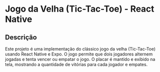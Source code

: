 # Jogo da Velha (Tic-Tac-Toe) - React Native

## Descrição

Este projeto é uma implementação do clássico jogo da velha (Tic-Tac-Toe) usando React Native e Expo. O jogo permite que dois jogadores alternem jogadas e tenta vencer ou empatar o jogo. O placar é mantido e exibido na tela, mostrando a quantidade de vitórias para cada jogador e empates.


